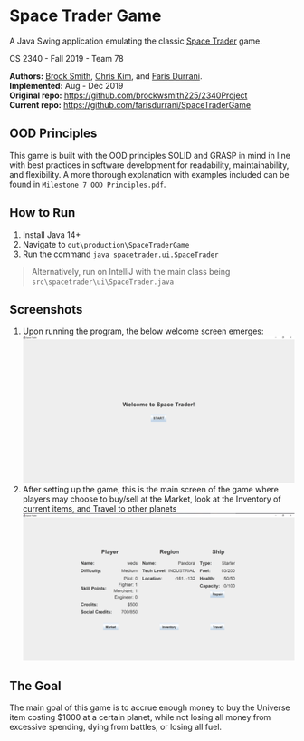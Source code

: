 # Space Trader Game
A Java Swing application emulating the classic 
[Space Trader](https://www.spronck.net/spacetrader/STFrames.html) game.

CS 2340 - Fall 2019 - Team 78

**Authors:** [Brock Smith](https://github.com/brockwsmith225), 
[Chris Kim](https://github.com/ChrisGoKim), 
and [Faris Durrani](https://github.com/farisdurrani). <br/>
**Implemented:** Aug - Dec 2019 <br/>
**Original repo:** https://github.com/brockwsmith225/2340Project <br/>
**Current repo:** https://github.com/farisdurrani/SpaceTraderGame

## OOD Principles
This game is built with the OOD principles SOLID and GRASP in mind in line 
with best practices in software development for readability, maintainability, 
and flexibility. A more thorough explanation with examples included can be 
found in `Milestone 7 OOD Principles.pdf`.

## How to Run

1. Install Java 14+
2. Navigate to `out\production\SpaceTraderGame`
3. Run the command `java spacetrader.ui.SpaceTrader`

> Alternatively, run on IntelliJ with the main class being `src\spacetrader\ui\SpaceTrader.java`

## Screenshots
1. Upon running the program, the below welcome screen emerges:![](readme_assets/welcome.png)
2. After setting up the game, this is the main screen of the game where 
   players may choose to buy/sell at the Market, look at the Inventory of 
   current items, and Travel to other planets ![](readme_assets/main_screen.png)

## The Goal
The main goal of this game is to accrue enough money to buy the Universe 
item costing $1000 at a certain planet, while not losing all money from 
excessive spending, dying from battles, or losing all fuel.